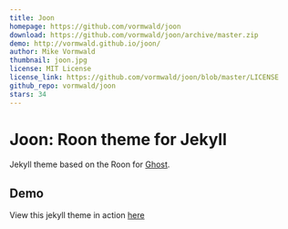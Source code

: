 ```yaml
---
title: Joon
homepage: https://github.com/vormwald/joon
download: https://github.com/vormwald/joon/archive/master.zip
demo: http://vormwald.github.io/joon/
author: Mike Vormwald
thumbnail: joon.jpg
license: MIT License
license_link: https://github.com/vormwald/joon/blob/master/LICENSE
github_repo: vormwald/joon
stars: 34
---
```


# Joon: Roon theme for Jekyll

Jekyll theme based on the Roon for [Ghost](http://github.com/tryghost/roon/).

## Demo
View this jekyll theme in action [here](https://vormwald.github.io/joon)
